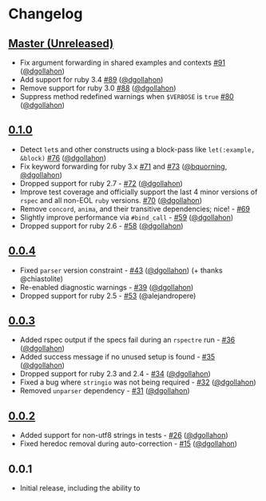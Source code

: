 # Changelog

## [Master (Unreleased)]

- Fix argument forwarding in shared examples and contexts [#91](https://github.com/dgollahon/rspectre/pull/91) ([@dgollahon])
- Add support for ruby 3.4 [#89](https://github.com/dgollahon/rspectre/pull/89) ([@dgollahon])
- Remove support for ruby 3.0 [#88](https://github.com/dgollahon/rspectre/pull/88) ([@dgollahon])
- Suppress method redefined warnings when `$VERBOSE` is `true` [#80](https://github.com/dgollahon/rspectre/pull/80) ([@dgollahon])

## [0.1.0]

- Detect `let`s and other constructs using a block-pass like `let(:example, &block)` [#76](https://github.com/dgollahon/rspectre/pull/76) ([@dgollahon])
- Fix keyword forwarding for ruby 3.x [#71](https://github.com/dgollahon/rspectre/pull/71) and [#73](https://github.com/dgollahon/rspectre/pull/73) ([@bquorning], [@dgollahon])
- Dropped support for ruby 2.7 - [#72](https://github.com/dgollahon/rspectre/pull/72) ([@dgollahon])
- Improve test coverage and officially support the last 4 minor versions of `rspec` and all non-EOL `ruby` versions. [#70](https://github.com/dgollahon/rspectre/pull/70) ([@dgollahon])
- Remove `concord`, `anima`, and their transitive dependencies; nice! - [#69](https://github.com/dgollahon/rspectre/pull/69)
- Slightly improve performance via `#bind_call` - [#59](https://github.com/dgollahon/rspectre/pull/59) ([@dgollahon])
- Dropped support for ruby 2.6 - [#58](https://github.com/dgollahon/rspectre/pull/58) ([@dgollahon])

## [0.0.4]

- Fixed `parser` version constraint - [#43](https://github.com/dgollahon/rspectre/pull/43) ([@dgollahon]) (+ thanks @chiastolite)
- Re-enabled diagnostic warnings - [#39](https://github.com/dgollahon/rspectre/pull/39) ([@dgollahon])
- Dropped support for ruby 2.5 - [#53](https://github.com/dgollahon/rspectre/pull/53) (@alejandropere)

## [0.0.3]

- Added rspec output if the specs fail during an `rspectre` run - [#36](https://github.com/dgollahon/rspectre/pull/36) ([@dgollahon])
- Added success message if no unused setup is found - [#35](https://github.com/dgollahon/rspectre/pull/35) ([@dgollahon])
- Dropped support for ruby 2.3 and 2.4 - [#34](https://github.com/dgollahon/rspectre/pull/34) ([@dgollahon])
- Fixed a bug where `stringio` was not being required - [#32](https://github.com/dgollahon/rspectre/pull/32) ([@dgollahon])
- Removed `unparser` dependency - [#31](https://github.com/dgollahon/rspectre/pull/31) ([@dgollahon])

## [0.0.2]

- Added support for non-utf8 strings in tests - [#26](https://github.com/dgollahon/rspectre/pull/26) ([@dgollahon])
- Fixed heredoc removal during auto-correction - [#15](https://github.com/dgollahon/rspectre/pull/15) ([@dgollahon])

## 0.0.1

- Initial release, including the ability to

<!-- Version diffs -->

[master (unreleased)]: https://github.com/dgollahon/rspectre/compare/v0.1.0...HEAD
[0.1.0]: https://github.com/dgollahon/rspectre/compare/v0.0.4...v0.1.0
[0.0.4]: https://github.com/dgollahon/rspectre/compare/v0.0.3...v0.0.4
[0.0.3]: https://github.com/dgollahon/rspectre/compare/v0.0.2...v0.0.3
[0.0.2]: https://github.com/dgollahon/rspectre/compare/6348bdefddbf8c9c267079c908eae9059d0a53cb...v0.0.2

<!-- Contributors -->

[@dgollahon]: https://github.com/dgollahon
[@bquorning]: https://github.com/bquorning
